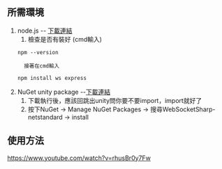 ## 所需環境
1. node.js  -- [下載連結](https://nodejs.org/dist/v18.16.1/node-v18.16.1-x64.msi)
	1. 檢查是否有裝好 (cmd輸入)
	```
    npm --version
    ```
         接著在cmd輸入
    ```
    npm install ws express
    ```
2. NuGet unity package --[下載連結](https://github.com/GlitchEnzo/NuGetForUnity/releases/download/v3.1.3/NuGetForUnity.3.1.3.unitypackage)
    1. 下載執行後，應該回跳出unity問你要不要import，import就好了
    2. 按下NuGet -> Manage NuGet Packages -> 搜尋WebSocketSharp-netstandard -> install
## 使用方法
https://www.youtube.com/watch?v=rhusBr0y7Fw